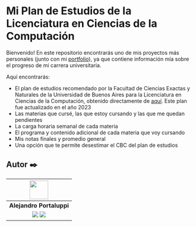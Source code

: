# Mi Plan de Estudios de la Licenciatura en Ciencias de la Computación

Bienvenido! En este repositorio encontrarás uno de mis proyectos más personales (junto con mi [portfolio](https://portfolioalejandrop.netlify.app/)), ya que contiene información mía sobre el progreso de mi carrera universitaria.

Aquí encontrarás:

- El plan de estudios recomendado por la Facultad de Ciencias Exactas y Naturales de la Universidad de Buenos Aires para la Licenciatura en Ciencias de la Computación, obtenido directamente de [aquí](https://computacion.dc.uba.ar/plan-de-estudios-2023/). Este plan fue actualizado en el año 2023
- Las materias que cursé, las que estoy cursando y las que me quedan pendientes
- La carga horaria semanal de cada materia
- El programa y contenido adicional de cada materia que voy cursando
- Mis notas finales y promedio general
- Una opción que te permite desestimar el CBC del plan de estudios

## Autor ✒️

| <img src="https://avatars.githubusercontent.com/u/107259761?v=4" width=50>|
|:-:|
| **Alejandro Portaluppi** |
| <a href="https://github.com/Ale6100"><img src="https://img.shields.io/badge/github-%23121011.svg?&style=for-the-badge&logo=github&logoColor=white"/></a> <a href="https://www.linkedin.com/in/alejandro-portaluppi"><img src="https://img.shields.io/badge/linkedin%20-%230077B5.svg?&style=for-the-badge&logo=linkedin&logoColor=white"/></a> |
